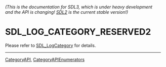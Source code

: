###### (This is the documentation for SDL3, which is under heavy development and the API is changing! [SDL2](https://wiki.libsdl.org/SDL2/) is the current stable version!)
# SDL_LOG_CATEGORY_RESERVED2

Please refer to [SDL_LogCategory](SDL_LogCategory) for details.

----
[CategoryAPI](CategoryAPI), [CategoryAPIEnumerators](CategoryAPIEnumerators)

